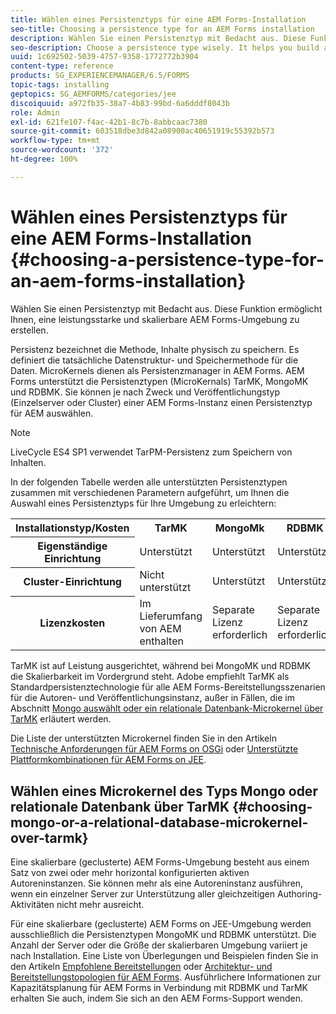 ```yaml
---
title: Wählen eines Persistenztyps für eine AEM Forms-Installation
seo-title: Choosing a persistence type for an AEM Forms installation
description: Wählen Sie einen Persistenztyp mit Bedacht aus. Diese Funktion ermöglicht Ihnen, eine leistungsstarke und skalierbare AEM Forms-Umgebung zu erstellen.
seo-description: Choose a persistence type wisely. It helps you build an efficient and scale able AEM Forms environment.
uuid: 1c692502-5039-4757-9358-1772772b3904
content-type: reference
products: SG_EXPERIENCEMANAGER/6.5/FORMS
topic-tags: installing
geptopics: SG_AEMFORMS/categories/jee
discoiquuid: a972fb35-38a7-4b83-99bd-6a6dddf8043b
role: Admin
exl-id: 621fe107-f4ac-42b1-8c7b-8abbcaac7380
source-git-commit: 603518dbe3d842a08900ac40651919c55392b573
workflow-type: tm+mt
source-wordcount: '372'
ht-degree: 100%

---
```


# Wählen eines Persistenztyps für eine AEM Forms-Installation {#choosing-a-persistence-type-for-an-aem-forms-installation}

Wählen Sie einen Persistenztyp mit Bedacht aus. Diese Funktion ermöglicht Ihnen, eine leistungsstarke und skalierbare AEM Forms-Umgebung zu erstellen.

Persistenz bezeichnet die Methode, Inhalte physisch zu speichern. Es definiert die tatsächliche Datenstruktur- und Speichermethode für die Daten. MicroKernels dienen als Persistenzmanager in AEM Forms. AEM Forms unterstützt die Persistenztypen (MicroKernals) TarMK, MongoMK und RDBMK. Sie können je nach Zweck und Veröffentlichungstyp (Einzelserver oder Cluster) einer AEM Forms-Instanz einen Persistenztyp für AEM auswählen.

>[!NOTE]
>
>LiveCycle ES4 SP1 verwendet TarPM-Persistenz zum Speichern von Inhalten.

In der folgenden Tabelle werden alle unterstützten Persistenztypen zusammen mit verschiedenen Parametern aufgeführt, um Ihnen die Auswahl eines Persistenztyps für Ihre Umgebung zu erleichtern:

<table>
 <tbody>
  <tr>
   <th><strong>Installationstyp/Kosten</strong></th>
   <th><strong>TarMK</strong></th>
   <th><strong>MongoMk</strong></th>
   <th><strong>RDBMK</strong></th>
  </tr>
  <tr>
   <th><strong>Eigenständige Einrichtung</strong></th>
   <td>Unterstützt<br /> </td>
   <td>Unterstützt</td>
   <td>Unterstützt </td>
  </tr>
  <tr>
   <th><strong>Cluster-Einrichtung</strong></th>
   <td>Nicht unterstützt</td>
   <td>Unterstützt</td>
   <td>Unterstützt </td>
  </tr>
  <tr>
   <th><strong>Lizenzkosten</strong></th>
   <td>Im Lieferumfang von AEM enthalten </td>
   <td>Separate Lizenz erforderlich</td>
   <td>Separate Lizenz erforderlich</td>
  </tr>
 </tbody>
</table>

TarMK ist auf Leistung ausgerichtet, während bei MongoMK und RDBMK die Skalierbarkeit im Vordergrund steht. Adobe empfiehlt TarMK als Standardpersistenztechnologie für alle AEM Forms-Bereitstellungsszenarien für die Autoren- und Veröffentlichungsinstanz, außer in Fällen, die im Abschnitt [Mongo auswählt oder ein relationale Datenbank-Microkernel über TarMK](#p-choosing-mongo-or-a-relational-database-microkernel-over-tarmk-p) erläutert werden.

Die Liste der unterstützten Microkernel finden Sie in den Artikeln [Technische Anforderungen für AEM Forms on OSGi](/help/sites-deploying/technical-requirements.md) oder [Unterstützte Plattformkombinationen für AEM Forms on JEE](/help/forms/using/aem-forms-jee-supported-platforms.md).

## Wählen eines Microkernel des Typs Mongo oder relationale Datenbank über TarMK {#choosing-mongo-or-a-relational-database-microkernel-over-tarmk}

Eine skalierbare (geclusterte) AEM Forms-Umgebung besteht aus einem Satz von zwei oder mehr horizontal konfigurierten aktiven Autoreninstanzen. Sie können mehr als eine Autoreninstanz ausführen, wenn ein einzelner Server zur Unterstützung aller gleichzeitigen Authoring-Aktivitäten nicht mehr ausreicht.

Für eine skalierbare (geclusterte) AEM Forms on JEE-Umgebung werden ausschließlich die Persistenztypen MongoMK und RDBMK unterstützt. Die Anzahl der Server oder die Größe der skalierbaren Umgebung variiert je nach Installation. Eine Liste von Überlegungen und Beispielen finden Sie in den Artikeln [Empfohlene Bereitstellungen](/help/sites-deploying/recommended-deploys.md) oder [Architektur- und Bereitstellungstopologien für AEM Forms](/help/forms/using/aem-forms-architecture-deployment.md). Ausführlichere Informationen zur Kapazitätsplanung für AEM Forms in Verbindung mit RDBMK und TarMK erhalten Sie auch, indem Sie sich an den AEM Forms-Support wenden.
